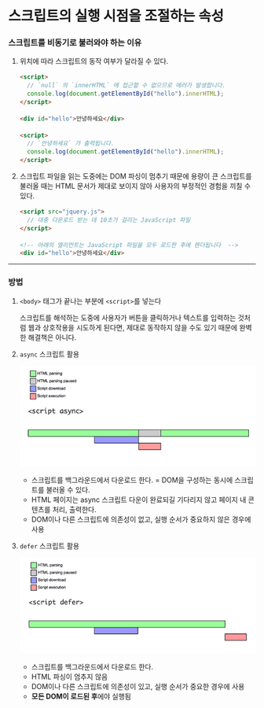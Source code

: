 # 스크립트의 실행 시점을 조절하는 속성

###  스크립트를 비동기로 불러와야 하는 이유

1. 위치에 따라 스크립트의 동작 여부가 달라질 수 있다.

    ```html
    <script>
      // `null` 의 `innerHTML` 에 접근할 수 없으므로 에러가 발생합니다.
      console.log(document.getElementById("hello").innerHTML);
    </script>
    
    <div id="hello">안녕하세요</div>
    
    <script>
      // `안녕하세요` 가 출력됩니다.
      console.log(document.getElementById("hello").innerHTML);
    </script>
    ```

2. 스크립트 파일을 읽는 도중에는 DOM 파싱이 멈추기 때문에 용량이 큰 스크립트를 불러올 때는 HTML 문서가 제대로 보이지 않아 사용자의 부정적인 경험을 끼칠 수 있다.

    ```html
    <script src="jquery.js">
      // 대충 다운로드 받는 데 10초가 걸리는 JavaScript 파일
    </script>
    
    <!-- 아래의 엘리먼트는 JavaScript 파일을 모두 로드한 후에 렌더됩니다  -->
    <div id="hello">안녕하세요</div>
    ```

<hr>

###  방법

1. `<body>` 태그가 끝나는 부분에 `<script>`를 넣는다

   스크립트를 해석하는 도중에 사용자가 버튼을 클릭하거나 텍스트를 입력하는 것처럼 웹과 상호작용을 시도하게 된다면, 제대로 동작하지 않을 수도 있기 때문에 완벽한 해결책은 아니다.

2. `async` 스크립트 활용

   ![Untitled](../../assets/HTML/async_script_time.png)

    - 스크립트를 백그라운드에서 다운로드 한다. = DOM을 구성하는 동시에 스크립트를 불러올 수 있다.
    - HTML 페이지는 async 스크립트 다운이 완료되길 기다리지 않고 페이지 내 콘텐츠를 처리, 출력한다.
    - DOM이나 다른 스크립트에 의존성이 없고, 실행 순서가 중요하지 않은 경우에 사용
3. `defer` 스크립트 활용

   ![Untitled](../../assets/HTML/defer_script_time.png)

    - 스크립트를 백그라운드에서 다운로드 한다.
    - HTML 파싱이 엄추지 않음
    - DOM이나 다른 스크립트에 의존성이 있고, 실행 순서가 중요한 경우에 사용
    - **모든 DOM이 로드된 후**에야 실행됨